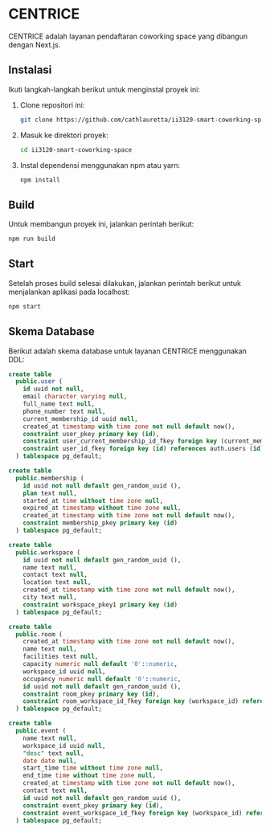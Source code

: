 # CENTRICE

CENTRICE adalah layanan pendaftaran coworking space yang dibangun dengan Next.js.

## Instalasi

Ikuti langkah-langkah berikut untuk menginstal proyek ini:

1. Clone repositori ini:
    ```bash
    git clone https://github.com/cathlauretta/ii3120-smart-coworking-space
    ```
2. Masuk ke direktori proyek:
    ```bash
    cd ii3120-smart-coworking-space
    ```
3. Instal dependensi menggunakan npm atau yarn:
    ```bash
    npm install
    ```

## Build

Untuk membangun proyek ini, jalankan perintah berikut:

```bash
npm run build
```

## Start

Setelah proses build selesai dilakukan, jalankan perintah berikut untuk menjalankan aplikasi pada localhost:

```bash
npm start
```

## Skema Database

Berikut adalah skema database untuk layanan CENTRICE menggunakan DDL:

```sql
create table
  public.user (
    id uuid not null,
    email character varying null,
    full_name text null,
    phone_number text null,
    current_membership_id uuid null,
    created_at timestamp with time zone not null default now(),
    constraint user_pkey primary key (id),
    constraint user_current_membership_id_fkey foreign key (current_membership_id) references membership (id) on update cascade on delete cascade,
    constraint user_id_fkey foreign key (id) references auth.users (id) on update cascade on delete cascade
  ) tablespace pg_default;

create table
  public.membership (
    id uuid not null default gen_random_uuid (),
    plan text null,
    started_at time without time zone null,
    expired_at timestamp without time zone null,
    created_at timestamp with time zone not null default now(),
    constraint membership_pkey primary key (id)
  ) tablespace pg_default;

create table
  public.workspace (
    id uuid not null default gen_random_uuid (),
    name text null,
    contact text null,
    location text null,
    created_at timestamp with time zone not null default now(),
    city text null,
    constraint workspace_pkey1 primary key (id)
  ) tablespace pg_default;

create table
  public.room (
    created_at timestamp with time zone not null default now(),
    name text null,
    facilities text null,
    capacity numeric null default '0'::numeric,
    workspace_id uuid null,
    occupancy numeric null default '0'::numeric,
    id uuid not null default gen_random_uuid (),
    constraint room_pkey primary key (id),
    constraint room_workspace_id_fkey foreign key (workspace_id) references workspace (id)
  ) tablespace pg_default;

create table
  public.event (
    name text null,
    workspace_id uuid null,
    "desc" text null,
    date date null,
    start_time time without time zone null,
    end_time time without time zone null,
    created_at timestamp with time zone not null default now(),
    contact text null,
    id uuid not null default gen_random_uuid (),
    constraint event_pkey primary key (id),
    constraint event_workspace_id_fkey foreign key (workspace_id) references workspace (id)
  ) tablespace pg_default;
```